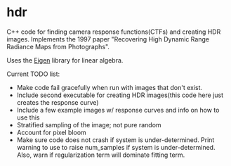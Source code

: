 hdr
===

C++ code for finding camera response functions(CTFs) and creating HDR images.  Implements the 1997 paper "Recovering High Dynamic Range Radiance Maps from Photographs".


Uses the [Eigen](http://eigen.tuxfamily.org/index.php?title=Main_Page) library for linear algebra.


Current TODO list:
* Make code fail gracefully when run with images that don't exist.
* Include second executable for creating HDR images(this code here just creates the response curve)
* Include a few example images w/ response curves and info on how to use this
* Stratified sampling of the image; not pure random
* Account for pixel bloom
* Make sure code does not crash if system is under-determined.  Print warning to use to raise num_samples if system is under-determined.  Also, warn if regularization term will dominate fitting term.
